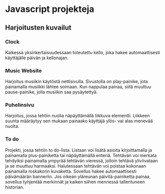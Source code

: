 # Javascript projekteja

## Harjoitusten kuvailut

### Clock

Kaikessa yksinkertaisuudessaan toteutettu kello, joka hakee automaattisesti käyttäjälle päivän ja kellonajan.

### Music Website

Harjoitus musiikin käytöstä nettisivulla. Sivustolla on play-painike, jota painamalla musiikki lähtee soimaan. Kun nappulaa painaa, siitä muuttuu pause-painike, 
jolla musiikin saa pysäytettyä.

### Puhelinsivu

Harjoitus, jossa tehtiin nuolia näpäyttämällä liikkuva elementti. Liikkeen suunta määräytyy sen mukaan painaako käyttäjä ylös- vai alas menevää nuolta.

### To do

Projekti, jossa tehtiin to do-lista. Listaan voi lisätä asioita kirjoittamalla ja painamalla plus-painiketta tai näpäyttämällä enteriä. Tehtävän voi merkata tehdyiksi painamalla
ympyrää tehtävän vieressä, jolloin tehtävä yliviivataan ja se muuttuu harmaaksi. Halutessaan tehtävän voi poistaa kokonaan painamalla roskakorin kuvaketta. 
Sovellus hakee automaattisesti päivämäärän banneriin. Jos oikean yläreunan päivitä-painiketta painaa, sovellus tyhjentää merkinnät ja kaiken siihen mennessä tallentuneen historian.

